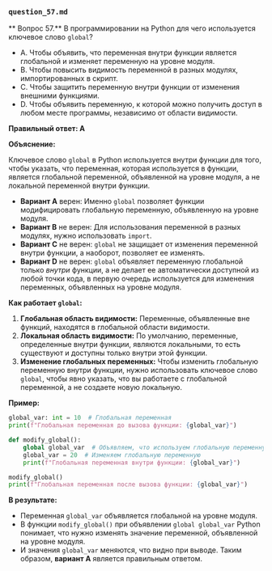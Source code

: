 
### `question_57.md`

** Вопрос 57.** В программировании на Python для чего используется ключевое слово `global`?

- A. Чтобы объявить, что переменная внутри функции является глобальной и изменяет переменную на уровне модуля.
- B. Чтобы повысить видимость переменной в разных модулях, импортированных в скрипт.
- C. Чтобы защитить переменную внутри функции от изменения внешними функциями.
- D. Чтобы объявить переменную, к которой можно получить доступ в любом месте программы, независимо от области видимости.

**Правильный ответ: A**

**Объяснение:**

Ключевое слово `global` в Python используется внутри функции для того, чтобы указать, что переменная, которая используется в функции, является глобальной переменной, объявленной на уровне модуля, а не локальной переменной внутри функции.

*   **Вариант A** верен: Именно `global` позволяет функции модифицировать глобальную переменную, объявленную на уровне модуля.
*   **Вариант B** не верен: Для использования переменной в разных модулях, нужно использовать `import`.
*   **Вариант C** не верен: `global` не защищает от изменения переменной внутри функции, а наоборот, позволяет ее изменять.
*   **Вариант D** не верен: `global` объявляет переменную глобальной только *внутри* функции, а не делает ее автоматически доступной из любой точки кода, в первую очередь используется для изменения переменных, объявленных на уровне модуля.

**Как работает `global`:**

1.  **Глобальная область видимости:** Переменные, объявленные вне функций, находятся в глобальной области видимости.
2.  **Локальная область видимости:** По умолчанию, переменные, определенные внутри функции, являются локальными, то есть существуют и доступны только внутри этой функции.
3.  **Изменение глобальных переменных:** Чтобы изменить глобальную переменную внутри функции, нужно использовать ключевое слово `global`, чтобы явно указать, что вы работаете с глобальной переменной, а не создаете новую локальную.

**Пример:**

```python
global_var: int = 10  # Глобальная переменная
print(f"Глобальная переменная до вызова функции: {global_var}")

def modify_global():
    global global_var  # Объявляем, что используем глобальную переменную
    global_var = 20  # Изменяем глобальную переменную
    print(f"Глобальная переменная внутри функции: {global_var}")

modify_global()
print(f"Глобальная переменная после вызова функции: {global_var}")
```
**В результате:**
* Переменная `global_var` объявляется глобальной на уровне модуля.
* В функции `modify_global()` при объявлении `global global_var` Python понимает, что нужно изменять значение переменной, объявленной на уровне модуля.
* И значения `global_var` меняются, что видно при выводе.
Таким образом, **вариант A** является правильным ответом.
